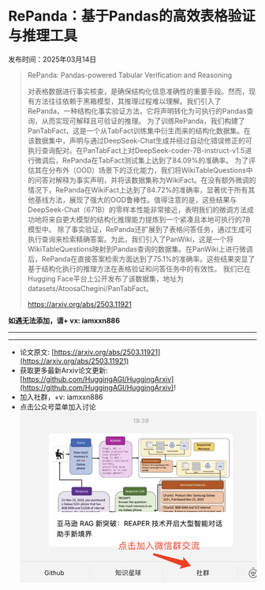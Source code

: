 # RePanda：基于Pandas的高效表格验证与推理工具
发布时间：2025年03月14日


> RePanda: Pandas-powered Tabular Verification and Reasoning
>
> 对表格数据进行事实核查，是确保结构化信息准确性的重要手段。然而，现有方法往往依赖于黑箱模型，其推理过程难以理解。我们引入了RePanda，一种结构化事实验证方法，它将声明转化为可执行的Pandas查询，从而实现可解释且可验证的推理。
    为了训练RePanda，我们构建了PanTabFact，这是一个从TabFact训练集中衍生而来的结构化数据集。在该数据集中，声明与通过DeepSeek-Chat生成并经过自动化错误修正的可执行查询配对。在PanTabFact上对DeepSeek-coder-7B-instruct-v1.5进行微调后，RePanda在TabFact测试集上达到了84.09%的准确率。
    为了评估其在分布外（OOD）场景下的泛化能力，我们将WikiTableQuestions中的问答对解释为事实声明，并将该数据集称为WikiFact。在没有额外微调的情况下，RePanda在WikiFact上达到了84.72%的准确率，显著优于所有其他基线方法，展现了强大的OOD鲁棒性。值得注意的是，这些结果与DeepSeek-Chat（671B）的零样本性能非常接近，表明我们的微调方法成功地将来自更大模型的结构化推理能力提炼到一个紧凑且本地可执行的7B模型中。
    除了事实验证，RePanda还扩展到了表格问答任务，通过生成可执行查询来检索精确答案。为此，我们引入了PanWiki，这是一个将WikiTableQuestions映射到Pandas查询的数据集。在PanWiki上进行微调后，RePanda在直接答案检索方面达到了75.1%的准确率。这些结果突显了基于结构化执行的推理方法在表格验证和问答任务中的有效性。
    我们已在Hugging Face平台上公开发布了该数据集，地址为datasets/AtoosaChegini/PanTabFact。
>
> https://arxiv.org/abs/2503.11921

**如遇无法添加，请+ vx: iamxxn886**
<hr />


<hr />

- 论文原文: [https://arxiv.org/abs/2503.11921](https://arxiv.org/abs/2503.11921)
- 获取更多最新Arxiv论文更新: [https://github.com/HuggingAGI/HuggingArxiv](https://github.com/HuggingAGI/HuggingArxiv)!
- 加入社群，+v: iamxxn886
- 点击公众号菜单加入讨论
![](https://raw.githubusercontent.com/HuggingAGI/wx_assets/main/2024/07/31/1722434818326-94339e92-22f1-4472-9d27-fed232f70b5d.jpeg)